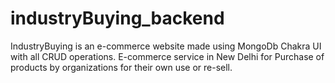 # industryBuying_backend
IndustryBuying is an e-commerce website made using MongoDb Chakra UI with all CRUD operations. 
E-commerce service in New Delhi for Purchase of products by organizations for their own use or re-sell.
